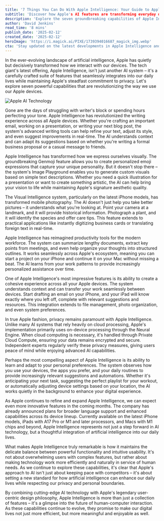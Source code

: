```yaml
---
title: '7 Things You Can Do With Apple Intelligence: Your Guide to Apple's AI Revolution'
subtitle: 'Discover how Apple's AI features are transforming everyday device interactions'
description: 'Explore the seven groundbreaking capabilities of Apple Intelligence, from advanced writing tools to seamless device integration. Learn how Apple\'s latest AI innovation is revolutionizing the way we interact with our devices while maintaining privacy and security.'
author: 'David Jenkins'
read_time: '8 mins'
publish_date: '2025-02-12'
created_date: '2025-02-12'
heroImage: 'https://i.magick.ai/PIXE/1739394016687_magick_img.webp'
cta: 'Stay updated on the latest developments in Apple Intelligence and other tech innovations by following us on LinkedIn. Join our community of tech enthusiasts and industry professionals to never miss an important update!'
---
```


In the ever-evolving landscape of artificial intelligence, Apple has quietly but decisively transformed how we interact with our devices. The tech giant's latest offering, Apple Intelligence, isn't just another AI system – it's a carefully crafted suite of features that seamlessly integrates into our daily lives while maintaining Apple's steadfast commitment to privacy. Let's explore seven powerful capabilities that are revolutionizing the way we use our Apple devices.

![Apple AI Technology](https://i.magick.ai/PIXE/1739394016691_magick_img.webp)

Gone are the days of struggling with writer's block or spending hours perfecting your tone. Apple Intelligence has revolutionized the writing experience across all Apple devices. Whether you're crafting an important email, working on a presentation, or writing your next blog post, the system's advanced writing tools can help refine your text, adjust its style, and even suggest improvements in real-time. The AI understands context and can adapt its suggestions based on whether you're writing a formal business proposal or a casual message to friends.

Apple Intelligence has transformed how we express ourselves visually. The groundbreaking Genmoji feature allows you to create personalized emoji expressions that capture your unique personality. But it doesn't stop there – the system's Image Playground enables you to generate custom visuals based on simple text descriptions. Whether you need a quick illustration for a presentation or want to create something artistic, the AI can help bring your vision to life while maintaining Apple's signature aesthetic quality.

The Visual Intelligence system, particularly on the latest iPhone models, has transformed mobile photography. The AI doesn't just help you take better pictures – it understands what you're looking at. Point your camera at a landmark, and it will provide historical information. Photograph a plant, and it will identify the species and offer care tips. This feature extends to practical applications like instantly digitizing business cards or translating foreign text in real-time.

Apple Intelligence has reimagined productivity tools for the modern workforce. The system can summarize lengthy documents, extract key points from meetings, and even help organize your thoughts into structured outlines. It works seamlessly across Apple's ecosystem, meaning you can start a project on your iPhone and continue it on your Mac without missing a beat. The AI learns from your work patterns to provide increasingly personalized assistance over time.

One of Apple Intelligence's most impressive features is its ability to create a cohesive experience across all your Apple devices. The system understands context and can transfer your work seamlessly between devices. Start drafting an email on your iPhone, and your iPad will know exactly where you left off, complete with relevant suggestions and resources. This integration extends to file management, photo organization, and even system preferences.

In true Apple fashion, privacy remains paramount with Apple Intelligence. Unlike many AI systems that rely heavily on cloud processing, Apple's implementation primarily uses on-device processing through the Neural Engine. When cloud computing is necessary, it's handled through Private Cloud Compute, ensuring your data remains encrypted and secure. Independent experts regularly verify these privacy measures, giving users peace of mind while enjoying advanced AI capabilities.

Perhaps the most compelling aspect of Apple Intelligence is its ability to learn and adapt to your personal preferences. The system observes how you use your devices, the apps you prefer, and your daily routines to provide increasingly relevant suggestions and automations. Whether it's anticipating your next task, suggesting the perfect playlist for your workout, or automatically adjusting device settings based on your location, the AI works quietly in the background to enhance your digital experience.

As Apple continues to refine and expand Apple Intelligence, we can expect even more innovative features in the coming months. The company has already announced plans for broader language support and enhanced capabilities across its device lineup. Currently available on the latest iPhone models, iPads with A17 Pro or M1 and later processors, and Macs with M1 chips and beyond, Apple Intelligence represents not just a step forward in AI technology, but a thoughtful integration of artificial intelligence into our daily lives.

What makes Apple Intelligence truly remarkable is how it maintains the delicate balance between powerful functionality and intuitive usability. It's not about overwhelming users with complex features, but rather about making technology work more efficiently and naturally in service of human needs. As we continue to explore these capabilities, it's clear that Apple's approach to AI isn't just about keeping pace with competitors – it's about setting a new standard for how artificial intelligence can enhance our daily lives while respecting our privacy and personal boundaries.

By combining cutting-edge AI technology with Apple's legendary user-centric design philosophy, Apple Intelligence is more than just a collection of features – it's a glimpse into the future of human-computer interaction. As these capabilities continue to evolve, they promise to make our digital lives not just more efficient, but more meaningful and enjoyable as well.